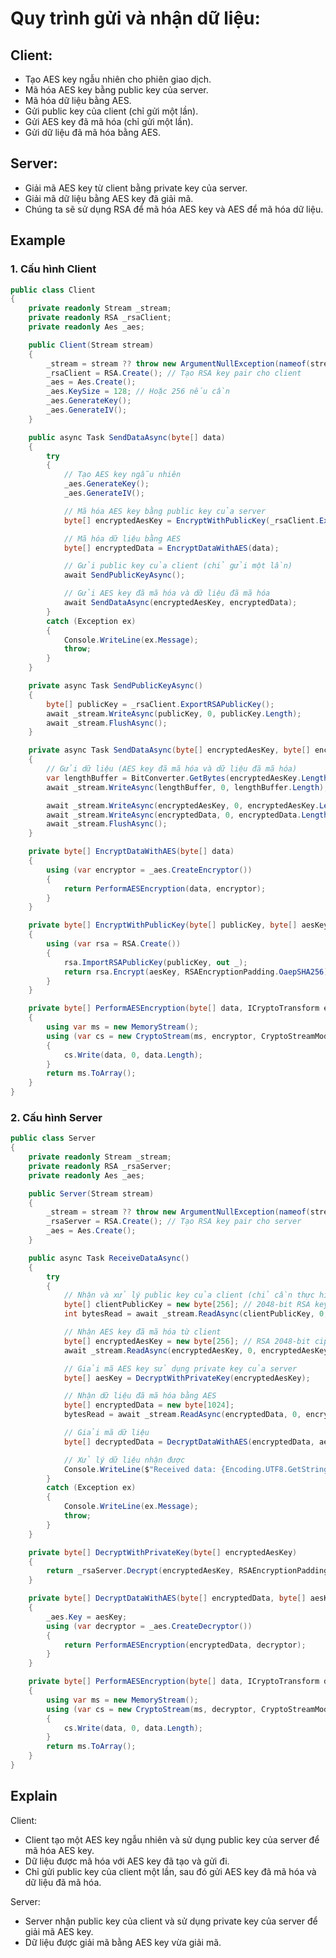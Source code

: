 ﻿# Quy trình gửi và nhận dữ liệu:

## Client:

- Tạo AES key ngẫu nhiên cho phiên giao dịch.
- Mã hóa AES key bằng public key của server.
- Mã hóa dữ liệu bằng AES.
- Gửi public key của client (chỉ gửi một lần).
- Gửi AES key đã mã hóa (chỉ gửi một lần).
- Gửi dữ liệu đã mã hóa bằng AES.


## Server:

- Giải mã AES key từ client bằng private key của server.
- Giải mã dữ liệu bằng AES key đã giải mã.
- Chúng ta sẽ sử dụng RSA để mã hóa AES key và AES để mã hóa dữ liệu.

## Example

### 1. Cấu hình Client 

```csharp
public class Client
{
    private readonly Stream _stream;
    private readonly RSA _rsaClient;
    private readonly Aes _aes;

    public Client(Stream stream)
    {
        _stream = stream ?? throw new ArgumentNullException(nameof(stream), "Stream cannot be null.");
        _rsaClient = RSA.Create(); // Tạo RSA key pair cho client
        _aes = Aes.Create();
        _aes.KeySize = 128; // Hoặc 256 nếu cần
        _aes.GenerateKey();
        _aes.GenerateIV();
    }

    public async Task SendDataAsync(byte[] data)
    {
        try
        {
            // Tạo AES key ngẫu nhiên
            _aes.GenerateKey();
            _aes.GenerateIV();

            // Mã hóa AES key bằng public key của server
            byte[] encryptedAesKey = EncryptWithPublicKey(_rsaClient.ExportRSAPublicKey(), _aes.Key);

            // Mã hóa dữ liệu bằng AES
            byte[] encryptedData = EncryptDataWithAES(data);

            // Gửi public key của client (chỉ gửi một lần)
            await SendPublicKeyAsync();

            // Gửi AES key đã mã hóa và dữ liệu đã mã hóa
            await SendDataAsync(encryptedAesKey, encryptedData);
        }
        catch (Exception ex)
        {
            Console.WriteLine(ex.Message);
            throw;
        }
    }

    private async Task SendPublicKeyAsync()
    {
        byte[] publicKey = _rsaClient.ExportRSAPublicKey();
        await _stream.WriteAsync(publicKey, 0, publicKey.Length);
        await _stream.FlushAsync();
    }

    private async Task SendDataAsync(byte[] encryptedAesKey, byte[] encryptedData)
    {
        // Gửi dữ liệu (AES key đã mã hóa và dữ liệu đã mã hóa)
        var lengthBuffer = BitConverter.GetBytes(encryptedAesKey.Length + encryptedData.Length);
        await _stream.WriteAsync(lengthBuffer, 0, lengthBuffer.Length);

        await _stream.WriteAsync(encryptedAesKey, 0, encryptedAesKey.Length);
        await _stream.WriteAsync(encryptedData, 0, encryptedData.Length);
        await _stream.FlushAsync();
    }

    private byte[] EncryptDataWithAES(byte[] data)
    {
        using (var encryptor = _aes.CreateEncryptor())
        {
            return PerformAESEncryption(data, encryptor);
        }
    }

    private byte[] EncryptWithPublicKey(byte[] publicKey, byte[] aesKey)
    {
        using (var rsa = RSA.Create())
        {
            rsa.ImportRSAPublicKey(publicKey, out _);
            return rsa.Encrypt(aesKey, RSAEncryptionPadding.OaepSHA256);
        }
    }

    private byte[] PerformAESEncryption(byte[] data, ICryptoTransform encryptor)
    {
        using var ms = new MemoryStream();
        using (var cs = new CryptoStream(ms, encryptor, CryptoStreamMode.Write))
        {
            cs.Write(data, 0, data.Length);
        }
        return ms.ToArray();
    }
}
```

### 2. Cấu hình Server
```csharp
public class Server
{
    private readonly Stream _stream;
    private readonly RSA _rsaServer;
    private readonly Aes _aes;

    public Server(Stream stream)
    {
        _stream = stream ?? throw new ArgumentNullException(nameof(stream), "Stream cannot be null.");
        _rsaServer = RSA.Create(); // Tạo RSA key pair cho server
        _aes = Aes.Create();
    }

    public async Task ReceiveDataAsync()
    {
        try
        {
            // Nhận và xử lý public key của client (chỉ cần thực hiện một lần)
            byte[] clientPublicKey = new byte[256]; // 2048-bit RSA key size
            int bytesRead = await _stream.ReadAsync(clientPublicKey, 0, clientPublicKey.Length);

            // Nhận AES key đã mã hóa từ client
            byte[] encryptedAesKey = new byte[256]; // RSA 2048-bit ciphertext size
            await _stream.ReadAsync(encryptedAesKey, 0, encryptedAesKey.Length);

            // Giải mã AES key sử dụng private key của server
            byte[] aesKey = DecryptWithPrivateKey(encryptedAesKey);

            // Nhận dữ liệu đã mã hóa bằng AES
            byte[] encryptedData = new byte[1024];
            bytesRead = await _stream.ReadAsync(encryptedData, 0, encryptedData.Length);

            // Giải mã dữ liệu
            byte[] decryptedData = DecryptDataWithAES(encryptedData, aesKey);

            // Xử lý dữ liệu nhận được
            Console.WriteLine($"Received data: {Encoding.UTF8.GetString(decryptedData)}");
        }
        catch (Exception ex)
        {
            Console.WriteLine(ex.Message);
            throw;
        }
    }

    private byte[] DecryptWithPrivateKey(byte[] encryptedAesKey)
    {
        return _rsaServer.Decrypt(encryptedAesKey, RSAEncryptionPadding.OaepSHA256);
    }

    private byte[] DecryptDataWithAES(byte[] encryptedData, byte[] aesKey)
    {
        _aes.Key = aesKey;
        using (var decryptor = _aes.CreateDecryptor())
        {
            return PerformAESEncryption(encryptedData, decryptor);
        }
    }

    private byte[] PerformAESEncryption(byte[] data, ICryptoTransform decryptor)
    {
        using var ms = new MemoryStream();
        using (var cs = new CryptoStream(ms, decryptor, CryptoStreamMode.Write))
        {
            cs.Write(data, 0, data.Length);
        }
        return ms.ToArray();
    }
}
```

## Explain

Client:

- Client tạo một AES key ngẫu nhiên và sử dụng public key của server để mã hóa AES key.
- Dữ liệu được mã hóa với AES key đã tạo và gửi đi.
- Chỉ gửi public key của client một lần, sau đó gửi AES key đã mã hóa và dữ liệu đã mã hóa.

Server:

- Server nhận public key của client và sử dụng private key của server để giải mã AES key.
- Dữ liệu được giải mã bằng AES key vừa giải mã.
